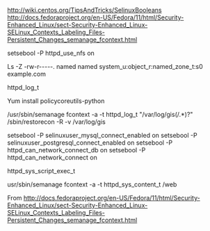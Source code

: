 http://wiki.centos.org/TipsAndTricks/SelinuxBooleans
http://docs.fedoraproject.org/en-US/Fedora/11/html/Security-Enhanced_Linux/sect-Security-Enhanced_Linux-SELinux_Contexts_Labeling_Files-Persistent_Changes_semanage_fcontext.html


setsebool -P httpd_use_nfs on

Ls -Z
-rw-r-----. named named system_u:object_r:named_zone_t:s0 example.com

httpd_log_t

Yum install policycoreutils-python

 /usr/sbin/semanage fcontext -a -t httpd_log_t "/var/log/gis(/.*)?"
/sbin/restorecon -R -v /var/log/gis

 setsebool -P selinuxuser_mysql_connect_enabled on
 setsebool -P selinuxuser_postgresql_connect_enabled on
 setsebool -P httpd_can_network_connect_db on
 setsebool -P httpd_can_network_connect on

httpd_sys_script_exec_t



usr/sbin/semanage fcontext -a -t httpd_sys_content_t /web

From <http://docs.fedoraproject.org/en-US/Fedora/11/html/Security-Enhanced_Linux/sect-Security-Enhanced_Linux-SELinux_Contexts_Labeling_Files-Persistent_Changes_semanage_fcontext.html> 


